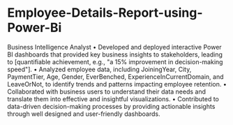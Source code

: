 # Employee-Details-Report-using-Power-Bi

 Business Intelligence Analyst
 •
 Developed and deployed interactive Power BI dashboards that provided key business insights to 
stakeholders, leading to [quantifiable achievement, e.g., "a 15% improvement in decision-making 
speed"].
 •
 Analyzed employee data, including JoiningYear, City, PaymentTier, Age, Gender, EverBenched, 
ExperienceInCurrentDomain, and LeaveOrNot, to identify trends and patterns impacting employee 
retention.
 •
 Collaborated with business users to understand their data needs and translate them into effective 
and insightful visualizations.
 •
 Contributed to data-driven decision-making processes by providing actionable insights through well
designed and user-friendly dashboards.
